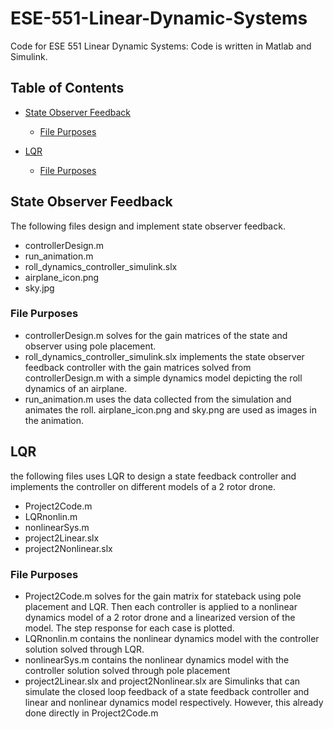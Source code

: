 # ESE-551-Linear-Dynamic-Systems
Code for ESE 551 Linear Dynamic Systems: Code is written in Matlab and Simulink.

## Table of Contents
* [State Observer Feedback](#State-Observer-Feedback)
  * [File Purposes](#File-Purposes)   

* [LQR](#LQR)
  * [File Purposes](#File-Purposes)   

## State Observer Feedback
The following files design and implement state observer feedback.
* controllerDesign.m  
* run_animation.m
* roll_dynamics_controller_simulink.slx
* airplane_icon.png
* sky.jpg

### File Purposes
* controllerDesign.m solves for the gain matrices of the state and observer using pole placement.
* roll_dynamics_controller_simulink.slx implements the state observer feedback controller with the gain matrices solved from controllerDesign.m with a simple dynamics model depicting the roll dynamics of an airplane.
* run_animation.m uses the data collected from the simulation and animates the roll. airplane_icon.png and sky.png are used as images in the animation.

## LQR
the following files uses LQR to design a state feedback controller and implements the controller on different models of a 2 rotor drone.
* Project2Code.m
* LQRnonlin.m
* nonlinearSys.m
* project2Linear.slx
* project2Nonlinear.slx

### File Purposes
* Project2Code.m solves for the gain matrix for stateback using pole placement and LQR. Then each controller is applied to a nonlinear dynamics model of a 2 rotor drone and a linearized version of the model. The step response for each case is plotted.
* LQRnonlin.m contains the nonlinear dynamics model with the controller solution solved through LQR.
* nonlinearSys.m contains the nonlinear dynamics model with the controller solution solved through pole placement
* project2Linear.slx and project2Nonlinear.slx are Simulinks that can simulate the closed loop feedback of a state feedback controller and linear and nonlinear dynamics model respectively. However, this already done directly in Project2Code.m


